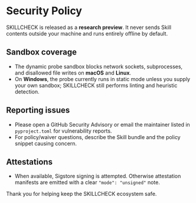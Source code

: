 # Security Policy

SKILLCHECK is released as a **research preview**. It never sends Skill contents outside your machine and runs entirely offline by default.

## Sandbox coverage
- The dynamic probe sandbox blocks network sockets, subprocesses, and disallowed file writes on **macOS** and **Linux**.
- On **Windows**, the probe currently runs in static mode unless you supply your own sandbox; SKILLCHECK still performs linting and heuristic detection.

## Reporting issues
- Please open a GitHub Security Advisory or email the maintainer listed in `pyproject.toml` for vulnerability reports.
- For policy/waiver questions, describe the Skill bundle and the policy snippet causing concern.

## Attestations
- When available, Sigstore signing is attempted. Otherwise attestation manifests are emitted with a clear `"mode": "unsigned"` note.

Thank you for helping keep the SKILLCHECK ecosystem safe.


